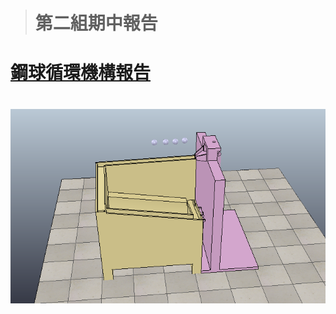 > # 第二組期中報告

# [鋼球循環機構報告](https://github.com/s40523201/cd2018/blob/gh-pages/第二組鋼球循環報告.pdf)

# ![](/assets/imort.png)



